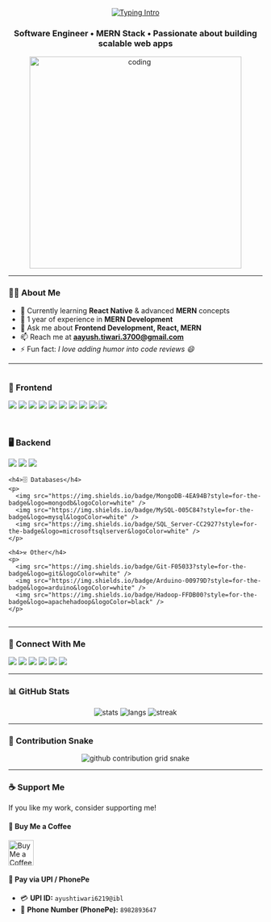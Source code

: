 <!-- Centered animated heading -->
<p align="center">
  <a href="https://github.com/ayushtiwarigit">
    <img src="https://readme-typing-svg.herokuapp.com?size=30&duration=4000&color=36BCF7&center=true&vCenter=true&width=800&lines=Hi+👋,+I'm+Ayush+Tiwari;Software+Engineer+💻;MERN+Stack+Developer;Frontend+%7C+Backend+%7C+Fullstack" alt="Typing Intro" />
  </a>
</p>

<h3 align="center">Software Engineer • MERN Stack • Passionate about building scalable web apps</h3>

<!-- Hero -->
<p align="center">
  <img alt="coding" width="420" src="https://encrypted-tbn0.gstatic.com/images?q=tbn:ANd9GcS0XlWQdSfXoVTBQGNvlnf060Nkxdp47TIMAQ&usqp=CAU" />
</p>

---

### 👨‍💻 About Me
- 🌱 Currently learning **React Native** & advanced **MERN** concepts  
- 💼 1 year of experience in **MERN Development**  
- 💬 Ask me about **Frontend Development, React, MERN**  
- 📫 Reach me at **aayush.tiwari.3700@gmail.com**  
- ⚡ Fun fact: *I love adding humor into code reviews 😄*

---

<!-- FLEX WRAPPER: Frontend vs Backend -->
<!-- GitHub supports inline styles; this lays out two responsive columns -->
<div style="display:flex; gap:16px; flex-wrap:wrap; align-items:flex-start;">

  <!-- Frontend -->
  <div style="flex:1 1 360px; min-width:300px;">
    <h3>🚀 Frontend</h3>
    <p>
      <img src="https://img.shields.io/badge/HTML5-E34F26?style=for-the-badge&logo=html5&logoColor=white" />
      <img src="https://img.shields.io/badge/CSS3-1572B6?style=for-the-badge&logo=css3&logoColor=white" />
      <img src="https://img.shields.io/badge/JavaScript-F7DF1E?style=for-the-badge&logo=javascript&logoColor=black" />
      <img src="https://img.shields.io/badge/Bootstrap-7952B3?style=for-the-badge&logo=bootstrap&logoColor=white" />
      <img src="https://img.shields.io/badge/TailwindCSS-38B2AC?style=for-the-badge&logo=tailwind-css&logoColor=white" />
      <img src="https://img.shields.io/badge/React-61DAFB?style=for-the-badge&logo=react&logoColor=black" />
      <img src="https://img.shields.io/badge/React_Native-20232A?style=for-the-badge&logo=react&logoColor=61DAFB" />
      <img src="https://img.shields.io/badge/Redux-593D88?style=for-the-badge&logo=redux&logoColor=white" />
      <img src="https://img.shields.io/badge/WordPress-21759B?style=for-the-badge&logo=wordpress&logoColor=white" />
      <img src="https://img.shields.io/badge/Shopify-7AB55C?style=for-the-badge&logo=shopify&logoColor=white" />
    </p>
  </div>

  <!-- Backend -->
  <div style="flex:1 1 360px; min-width:300px;">
    <h3>🖥️ Backend</h3>
    <p>
      <img src="https://img.shields.io/badge/Node.js-339933?style=for-the-badge&logo=node.js&logoColor=white" />
      <img src="https://img.shields.io/badge/Express.js-000000?style=for-the-badge&logo=express&logoColor=white" />
      <img src="https://img.shields.io/badge/Ruby-CC342D?style=for-the-badge&logo=ruby&logoColor=white" />
    </p>

    <h4>🗄️ Databases</h4>
    <p>
      <img src="https://img.shields.io/badge/MongoDB-4EA94B?style=for-the-badge&logo=mongodb&logoColor=white" />
      <img src="https://img.shields.io/badge/MySQL-005C84?style=for-the-badge&logo=mysql&logoColor=white" />
      <img src="https://img.shields.io/badge/SQL_Server-CC2927?style=for-the-badge&logo=microsoftsqlserver&logoColor=white" />
    </p>

    <h4>⚒️ Other</h4>
    <p>
      <img src="https://img.shields.io/badge/Git-F05033?style=for-the-badge&logo=git&logoColor=white" />
      <img src="https://img.shields.io/badge/Arduino-00979D?style=for-the-badge&logo=arduino&logoColor=white" />
      <img src="https://img.shields.io/badge/Hadoop-FFDB00?style=for-the-badge&logo=apachehadoop&logoColor=black" />
    </p>
  </div>
</div>

---

### 🤝 Connect With Me
<p align="left">
<a href="mailto:aayush.tiwari.3700@gmail.com" target="blank"><img src="https://img.shields.io/badge/Email-D14836?logo=gmail&style=for-the-badge&logoColor=white" /></a>
<a href="https://x.com/ayush_tiwari_ji" target="blank"><img src="https://img.shields.io/badge/Twitter-1DA1F2?logo=twitter&style=for-the-badge&logoColor=white" /></a>
<a href="https://www.linkedin.com/in/ayush-tiwari-ji/" target="blank"><img src="https://img.shields.io/badge/LinkedIn-0077B5?logo=linkedin&style=for-the-badge&logoColor=white" /></a>
<a href="https://www.instagram.com/ayush_tiwari_ji" target="blank"><img src="https://img.shields.io/badge/Instagram-E4405F?logo=instagram&style=for-the-badge&logoColor=white" /></a>
<a href="https://www.youtube.com/@ayushtiwariji6219" target="blank"><img src="https://img.shields.io/badge/YouTube-FF0000?logo=youtube&style=for-the-badge&logoColor=white" /></a>
<a href="https://ayushtiwariji62.wordpress.com/" target="blank"><img src="https://img.shields.io/badge/WordPress-21759B?logo=wordpress&style=for-the-badge&logoColor=white" /></a>
</p>

---

### 📊 GitHub Stats
<p align="center">
  <img src="https://github-readme-stats.vercel.app/api?username=ayushtiwarigit&show_icons=true&theme=radical" alt="stats" />
  <img src="https://github-readme-stats.vercel.app/api/top-langs/?username=ayushtiwarigit&layout=compact&theme=radical" alt="langs" />
  <img src="https://github-readme-streak-stats.herokuapp.com?user=ayushtiwarigit&theme=radical" alt="streak" />
</p>

---

### 🐍 Contribution Snake
<!-- These images are generated by the GitHub Action below -->
<p align="center">
  <picture>
    <source media="(prefers-color-scheme: dark)" srcset="https://raw.githubusercontent.com/ayushtiwarigit/ayushtiwarigit/output/snake-dark.svg" />
    <source media="(prefers-color-scheme: light)" srcset="https://raw.githubusercontent.com/ayushtiwarigit/ayushtiwarigit/output/snake.svg" />
    <img alt="github contribution grid snake" src="https://raw.githubusercontent.com/ayushtiwarigit/ayushtiwarigit/output/snake.svg" />
  </picture>
</p>

---

### ☕ Support Me
If you like my work, consider supporting me!

#### 🔗 Buy Me a Coffee
<a href="https://buymeacoffee.com/ayushtiwariji" target="_blank">
  <img src="https://cdn.buymeacoffee.com/buttons/v2/default-yellow.png" height="50" alt="Buy Me a Coffee" />
</a>

#### 📲 Pay via UPI / PhonePe
- 💳 **UPI ID:** `ayushtiwari6219@ibl`  
- 📱 **Phone Number (PhonePe):** `8982893647`
